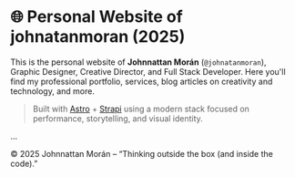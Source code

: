
# 🌐 Personal Website of johnatanmoran (2025)

This is the personal website of **Johnnattan Morán** (`@johnatanmoran`), Graphic Designer, Creative Director, and Full Stack Developer. Here you'll find my professional portfolio, services, blog articles on creativity and technology, and more.

> Built with [Astro](https://astro.build) + [Strapi](https://strapi.io) using a modern stack focused on performance, storytelling, and visual identity.

...

© 2025 Johnnattan Morán – “Thinking outside the box (and inside the code).”
